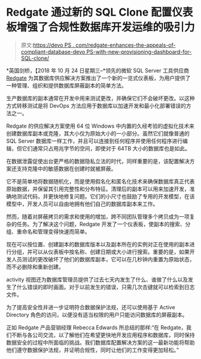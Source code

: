 # Redgate 通过新的 SQL Clone 配置仪表板增强了合规性数据库开发运维的吸引力

> 原文:[https://devo PS . com/redgate-enhances-the-appeals-of-compliant-database-devo PS-with-new-provisioning-dashboard-for-SQL-clone/](https://devops.com/redgate-enhances-the-appeal-of-compliant-database-devops-with-new-provisioning-dashboard-for-sql-clone/)

*英国剑桥，【2018 年 10 月 24 日星期三–*领先的微软 SQL Server 工具供应商 [Redgate](https://www.red-gate.com/) 为其数据库供应解决方案推出了一个新的一览式仪表板，为用户提供了一种管理、组织和提供数据库屏蔽副本的简单方法。

生产数据库的副本通常在开发中用来测试更改，并确保它们不会破坏更改。以这种方式转移测试是将 DevOps 方法应用于数据库以加速开发和最小化部署错误的方法之一。

Redgate 的供应解决方案使用 64 位 Windows 中内置的久经考验的虚拟化技术来创建数据库副本或克隆，其大小仅为原始大小的一小部分。虽然它们就像普通的 SQL Server 数据库一样工作，并且可以连接到任何程序并使用任何程序进行编辑，但它们通常只占用兆字节的空间，即使对于 64TB 大小的数据库也是如此。

在数据泄露促使出台更严格的数据隐私立法的时代，同样重要的是，该配置解决方案还支持克隆中的敏感数据在创建时就被屏蔽。

它不是简单地将数据随机化，而是使用假名化和匿名化技术来确保数据库真正代表原始数据，并保留其引用完整性和分布特征。清理后的副本可以用来加速开发，准确地测试代码，并更快地修复问题。它们的小尺寸也鼓励了专用的开发模型，在该模型中，开发人员可以自由地拥有他们自己的数据库副本来工作。

然而，随着对屏蔽拷贝的需求和使用的增加，跨不同团队管理多个拷贝成为一项复杂的任务。为了解决这个问题，Redgate 开发了一个仪表板，使副本的搜索、分组、重命名和管理变得快速而简单。

现在可以按位置、创建副本的数据库版本以及副本所在的实例对正在使用的副本进行分组，并可以从仪表板中按名称、创建日期或大小进行搜索。重要的是，如果开发人员测试的更改破坏了他们的数据库副本，它可以在几秒钟内重置为原始状态，而不必删除和重新创建。

activity 视图还为数据库管理员提供了过去七天内发生了什么、谁做了什么以及发生了什么错误的即时画面。对于以前发生的错误，只需几次击键就可以检索到日志文件。

为了提高安全性并进一步证明符合数据保护法规，还可以使用基于 Active Directory 角色的访问，以便没有适当权限的用户只能访问数据库的屏蔽副本。

正如 Redgate 产品营销经理 Rebecca Edwards 所总结的那样:“在 Redgate，我们不断与各公司交流，以了解他们在希望更快地开发应用程序和数据库，同时保持数据安全的过程中所面临的挑战。我们数据库配置解决方案的这一最新功能将帮助他们遵守数据保护法规，并证明合规性，同时让他们的工作变得更加轻松。”